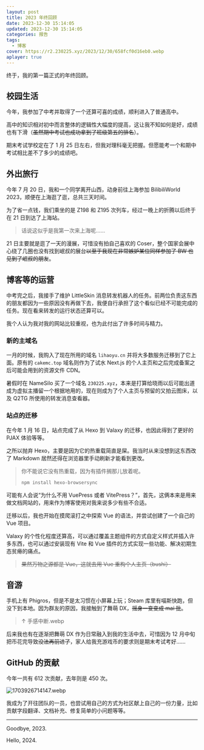 ```yaml
---
layout: post
title: 2023 年终回顾
date: 2023-12-30 15:14:05
updated: 2023-12-30 15:14:05
categories: 报告
tags: 
  - 博客
cover: https://r2.230225.xyz/2023/12/30/658fcf0d16eb0.webp
aplayer: true
---
```

终于，我的第一篇正式的年终回顾。

<!-- more -->

## 校园生活

今年，我参加了中考并取得了一个还算可喜的成绩，顺利进入了普通高中。

高中的知识相对初中而言整体的逻辑性大幅度的提高，这让我不知如何是好，成绩也有下滑（~~虽然期中考试也成功拿到了班级第五的排名~~）。

期末考试学校定在了 1 月 25 日左右，但我对理科毫无把握。但愿能考一个和期中考试相比差不了多少的成绩吧。

## 外出旅行

今年 7 月 20 日，我和一个同学离开山西，动身前往上海参加 BilibiliWorld 2023，顺便在上海逛了逛，总共三天时间。

为了省一点钱，我们乘坐的是 Z198 和 Z195 次列车，经过一晚上的折腾以后终于在 21 日到达了上海站。

> 话说这似乎是我第一次来上海呢……

21 日主要就是逛了一天的漫展，可惜没有拍自己喜欢的 Coser，整个国家会展中心绕了几圈也没有找到岷叔的展台~~以至于我现在非常嫉妒某位同样参加了 BW 也见到了岷叔的朋友~~。

## 博客等的运营

中考完之后，我接手了维护 LittleSkin 消息转发机器人的任务。前两位负责这东西的朋友都因为一些原因没有再做下去，我便自行承担了这个看似已经不可能完成的任务。现在看来转发的运行状态还算可以。

我个人认为我对我的网站比较重视，也为此付出了许多时间与精力。

### 新的主域名

一月的时候，我购入了现在所用的域名 `lihaoyu.cn` 并将大多数服务迁移到了它上面。原有的 `cakemc.top` 域名则作为了试水 Next.js 的个人主页和之后完成备案之后可能会用到的资源文件 CDN。

暑假时在 NameSilo 买了一个域名 `230225.xyz`，本来是打算给晓雨以后可能出道成为虚拟主播留一个根据地用的，现在则成为了个人主页与预留的又拍云图床，以及 Q2TG 所使用的转发消息查看器。

### 站点的迁移

在今年 1 月 16 日，站点完成了从 Hexo 到 Valaxy 的迁移，也因此得到了更好的 PJAX 体验等等。

之所以抛弃 Hexo，主要是因为它的热重载简直是屎。我当时从来没想到这东西改了 Markdown 居然还得在浏览器里手动刷新才能看到更改。

> 你不能说它没有热重载，因为有插件搁那儿放着呢。
>
> ```bash
> npm install hexo-browsersync
> ```

可能有人会说“为什么不用 VuePress 或者 VitePress？”，首先，这俩本来是用来做文档网站的，用来作为博客使用对我来说多少有些不合适。

迁移以后，我也开始在摸爬滚打之中探索 Vue 的语法，并尝试创建了一个自己的 Vue 项目。

Valaxy 的个性化程度还算高，可以通过覆盖主题组件的方式自定义样式并插入许多东西，也可以通过安装现有 Vite 和 Vue 插件的方式实现一些功能、解决初期生态贫瘠的痛点。

> ~~果然万物之源都是 Vue，这就去用 Vue 重构个人主页（bushi）~~

## 音游

手机上有 Phigros，但是不是太习惯在小屏幕上玩；Steam 库里有喵斯快跑，但没下到本地。因为群友的原因，我接触到了舞萌 DX，~~摇身一变变成 mai 批~~。

<meting-js
   id="2110353550"
   server="netease"
   type="song"
   theme="#F2BC57">
</meting-js>

> ↑ 手感中断.webp

后来我也有在逐渐把舞萌 DX 作为日常融入到我的生活中去，可惜因为 12 月中旬把币花完导致~~没法再前进了~~，家人给我充游戏币的要求则是期末考试考好……

## GitHub 的贡献

今年一共有 612 次贡献，去年则是 450 次。

![1703926714147.webp](https://r2.230225.xyz/2023/12/30/658fdbb73c6a3.webp)

我成为了开往团队的一员，也尝试用自己的方式为社区献上自己的一份力量，比如贡献字段翻译、文档补充、修复简单的小问题等等。

---

Goodbye, 2023.

Hello, 2024.
